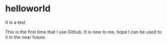 # helloworld 
It is a test

This is the first time that I use Github. It is new to me, hope I can be used to it in the near future.
